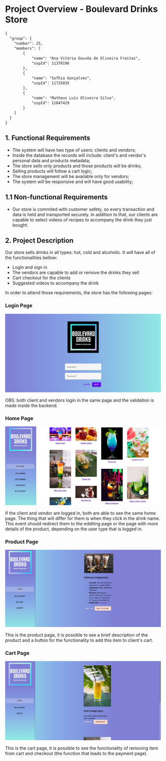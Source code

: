 # Project Overview - Boulevard Drinks Store
```
{
  "group": {
    "number": 25,
    "members": [
        {
            "name": "Ana Vitória Gouvêa de Oliveira Freitas",
            "uspId": 11370196
        },
        {
            "name": "Sofhia Gonçalves",
            "uspId": 11735035 
        },
        {
            "name": "Matheus Luís Oliveira Silva",
            "uspId": 11847429
        }
    ]
  }
}
```

## 1. Functional Requirements
-  The system will have two type of users: clients and vendors;
-  Inside the database the records will include: client's and vendor's personal data and products metadata;
-  The store sells only products and those products will be drinks;
-  Selling products will follow a cart logic;
-  The store management will be available only for vendors;
-  The system will be responsive and will have good usability;

## 1.1 Non-functional Requirements
- Our store is commited with customer safety, so every transaction and data is held and transported securely. In addition to that, our clients are capable to select videos of recipes to accompany the drink they just bought.

## 2. Project Description
Our store sells drinks in all types: hot, cold and alcoholic. It will have all of the functionalities bellow:

- Login and sign in
- The vendors are capable to add or remove the drinks they sell
- Cart checkout for the clients
- Suggested videos to accompany the drink

In order to attend those requirements, the store has the following pages:

### Login Page

![alt text](login_page.png)

OBS: both client and vendors login in the same page and the validation is made inside the backend.

### Home Page

![alt text](home_page.png)

If the client and vendor are logged in, both are able to see the same home page. The thing that will differ for them is when they click in the drink name. This event should redirect them to the edditing page or the page with more details of the product, depending on the user type that is logged in.

### Product Page

![alt text](product_page.png)

This is the product page, it is possible to see a brief description of the product and a button for the functionality to add this item to client's cart.

### Cart Page

![alt text](cart_page.jpeg)

This is the cart page, it is possible to see the functionality of removing item from cart and checkout (the function that leads to the payment page).
